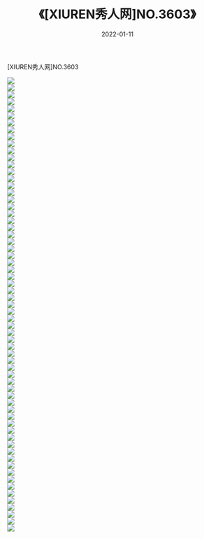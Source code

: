 ﻿---
layout: post
title:  《[XIUREN秀人网]NO.3603》
date:   2022-01-11
img: http://img.660000.xyz/Sharelink/秀人网/秀人网第04部分/[XIUREN秀人网]NO.3603/000.jpg
categories: [美女, 清纯, 唯美]
---

[XIUREN秀人网]NO.3603

 ![](http://img.660000.xyz/Sharelink/秀人网/秀人网第04部分/[XIUREN秀人网]NO.3603/001.jpg) <br>![](http://img.660000.xyz/Sharelink/秀人网/秀人网第04部分/[XIUREN秀人网]NO.3603/002.jpg) <br>![](http://img.660000.xyz/Sharelink/秀人网/秀人网第04部分/[XIUREN秀人网]NO.3603/003.jpg) <br>![](http://img.660000.xyz/Sharelink/秀人网/秀人网第04部分/[XIUREN秀人网]NO.3603/004.jpg) <br>![](http://img.660000.xyz/Sharelink/秀人网/秀人网第04部分/[XIUREN秀人网]NO.3603/005.jpg) <br>![](http://img.660000.xyz/Sharelink/秀人网/秀人网第04部分/[XIUREN秀人网]NO.3603/006.jpg) <br>![](http://img.660000.xyz/Sharelink/秀人网/秀人网第04部分/[XIUREN秀人网]NO.3603/007.jpg) <br>![](http://img.660000.xyz/Sharelink/秀人网/秀人网第04部分/[XIUREN秀人网]NO.3603/008.jpg) <br>![](http://img.660000.xyz/Sharelink/秀人网/秀人网第04部分/[XIUREN秀人网]NO.3603/009.jpg) <br>![](http://img.660000.xyz/Sharelink/秀人网/秀人网第04部分/[XIUREN秀人网]NO.3603/010.jpg) <br>![](http://img.660000.xyz/Sharelink/秀人网/秀人网第04部分/[XIUREN秀人网]NO.3603/011.jpg) <br>![](http://img.660000.xyz/Sharelink/秀人网/秀人网第04部分/[XIUREN秀人网]NO.3603/012.jpg) <br>![](http://img.660000.xyz/Sharelink/秀人网/秀人网第04部分/[XIUREN秀人网]NO.3603/013.jpg) <br>![](http://img.660000.xyz/Sharelink/秀人网/秀人网第04部分/[XIUREN秀人网]NO.3603/014.jpg) <br>![](http://img.660000.xyz/Sharelink/秀人网/秀人网第04部分/[XIUREN秀人网]NO.3603/015.jpg) <br>![](http://img.660000.xyz/Sharelink/秀人网/秀人网第04部分/[XIUREN秀人网]NO.3603/016.jpg) <br>![](http://img.660000.xyz/Sharelink/秀人网/秀人网第04部分/[XIUREN秀人网]NO.3603/017.jpg) <br>![](http://img.660000.xyz/Sharelink/秀人网/秀人网第04部分/[XIUREN秀人网]NO.3603/018.jpg) <br>![](http://img.660000.xyz/Sharelink/秀人网/秀人网第04部分/[XIUREN秀人网]NO.3603/019.jpg) <br>![](http://img.660000.xyz/Sharelink/秀人网/秀人网第04部分/[XIUREN秀人网]NO.3603/020.jpg) <br>![](http://img.660000.xyz/Sharelink/秀人网/秀人网第04部分/[XIUREN秀人网]NO.3603/021.jpg) <br>![](http://img.660000.xyz/Sharelink/秀人网/秀人网第04部分/[XIUREN秀人网]NO.3603/022.jpg) <br>![](http://img.660000.xyz/Sharelink/秀人网/秀人网第04部分/[XIUREN秀人网]NO.3603/023.jpg) <br>![](http://img.660000.xyz/Sharelink/秀人网/秀人网第04部分/[XIUREN秀人网]NO.3603/024.jpg) <br>![](http://img.660000.xyz/Sharelink/秀人网/秀人网第04部分/[XIUREN秀人网]NO.3603/025.jpg) <br>![](http://img.660000.xyz/Sharelink/秀人网/秀人网第04部分/[XIUREN秀人网]NO.3603/026.jpg) <br>![](http://img.660000.xyz/Sharelink/秀人网/秀人网第04部分/[XIUREN秀人网]NO.3603/027.jpg) <br>![](http://img.660000.xyz/Sharelink/秀人网/秀人网第04部分/[XIUREN秀人网]NO.3603/028.jpg) <br>![](http://img.660000.xyz/Sharelink/秀人网/秀人网第04部分/[XIUREN秀人网]NO.3603/029.jpg) <br>![](http://img.660000.xyz/Sharelink/秀人网/秀人网第04部分/[XIUREN秀人网]NO.3603/030.jpg) <br>![](http://img.660000.xyz/Sharelink/秀人网/秀人网第04部分/[XIUREN秀人网]NO.3603/031.jpg) <br>![](http://img.660000.xyz/Sharelink/秀人网/秀人网第04部分/[XIUREN秀人网]NO.3603/032.jpg) <br>![](http://img.660000.xyz/Sharelink/秀人网/秀人网第04部分/[XIUREN秀人网]NO.3603/033.jpg) <br>![](http://img.660000.xyz/Sharelink/秀人网/秀人网第04部分/[XIUREN秀人网]NO.3603/034.jpg) <br>![](http://img.660000.xyz/Sharelink/秀人网/秀人网第04部分/[XIUREN秀人网]NO.3603/035.jpg) <br>![](http://img.660000.xyz/Sharelink/秀人网/秀人网第04部分/[XIUREN秀人网]NO.3603/036.jpg) <br>![](http://img.660000.xyz/Sharelink/秀人网/秀人网第04部分/[XIUREN秀人网]NO.3603/037.jpg) <br>![](http://img.660000.xyz/Sharelink/秀人网/秀人网第04部分/[XIUREN秀人网]NO.3603/038.jpg) <br>![](http://img.660000.xyz/Sharelink/秀人网/秀人网第04部分/[XIUREN秀人网]NO.3603/039.jpg) <br>![](http://img.660000.xyz/Sharelink/秀人网/秀人网第04部分/[XIUREN秀人网]NO.3603/040.jpg) <br>![](http://img.660000.xyz/Sharelink/秀人网/秀人网第04部分/[XIUREN秀人网]NO.3603/041.jpg) <br>![](http://img.660000.xyz/Sharelink/秀人网/秀人网第04部分/[XIUREN秀人网]NO.3603/042.jpg) <br>![](http://img.660000.xyz/Sharelink/秀人网/秀人网第04部分/[XIUREN秀人网]NO.3603/043.jpg) <br>![](http://img.660000.xyz/Sharelink/秀人网/秀人网第04部分/[XIUREN秀人网]NO.3603/044.jpg) <br>![](http://img.660000.xyz/Sharelink/秀人网/秀人网第04部分/[XIUREN秀人网]NO.3603/045.jpg) <br>![](http://img.660000.xyz/Sharelink/秀人网/秀人网第04部分/[XIUREN秀人网]NO.3603/046.jpg) <br>![](http://img.660000.xyz/Sharelink/秀人网/秀人网第04部分/[XIUREN秀人网]NO.3603/047.jpg) <br>![](http://img.660000.xyz/Sharelink/秀人网/秀人网第04部分/[XIUREN秀人网]NO.3603/048.jpg) <br>![](http://img.660000.xyz/Sharelink/秀人网/秀人网第04部分/[XIUREN秀人网]NO.3603/049.jpg) <br>![](http://img.660000.xyz/Sharelink/秀人网/秀人网第04部分/[XIUREN秀人网]NO.3603/050.jpg) <br>![](http://img.660000.xyz/Sharelink/秀人网/秀人网第04部分/[XIUREN秀人网]NO.3603/051.jpg) <br>![](http://img.660000.xyz/Sharelink/秀人网/秀人网第04部分/[XIUREN秀人网]NO.3603/052.jpg) <br>![](http://img.660000.xyz/Sharelink/秀人网/秀人网第04部分/[XIUREN秀人网]NO.3603/053.jpg) <br>![](http://img.660000.xyz/Sharelink/秀人网/秀人网第04部分/[XIUREN秀人网]NO.3603/054.jpg) <br>![](http://img.660000.xyz/Sharelink/秀人网/秀人网第04部分/[XIUREN秀人网]NO.3603/055.jpg) <br>![](http://img.660000.xyz/Sharelink/秀人网/秀人网第04部分/[XIUREN秀人网]NO.3603/056.jpg) <br>![](http://img.660000.xyz/Sharelink/秀人网/秀人网第04部分/[XIUREN秀人网]NO.3603/057.jpg) <br>![](http://img.660000.xyz/Sharelink/秀人网/秀人网第04部分/[XIUREN秀人网]NO.3603/058.jpg) <br>![](http://img.660000.xyz/Sharelink/秀人网/秀人网第04部分/[XIUREN秀人网]NO.3603/059.jpg) <br>![](http://img.660000.xyz/Sharelink/秀人网/秀人网第04部分/[XIUREN秀人网]NO.3603/060.jpg) <br>![](http://img.660000.xyz/Sharelink/秀人网/秀人网第04部分/[XIUREN秀人网]NO.3603/061.jpg) <br>![](http://img.660000.xyz/Sharelink/秀人网/秀人网第04部分/[XIUREN秀人网]NO.3603/062.jpg) <br>![](http://img.660000.xyz/Sharelink/秀人网/秀人网第04部分/[XIUREN秀人网]NO.3603/063.jpg) <br>![](http://img.660000.xyz/Sharelink/秀人网/秀人网第04部分/[XIUREN秀人网]NO.3603/064.jpg) <br>![](http://img.660000.xyz/Sharelink/秀人网/秀人网第04部分/[XIUREN秀人网]NO.3603/065.jpg) <br>